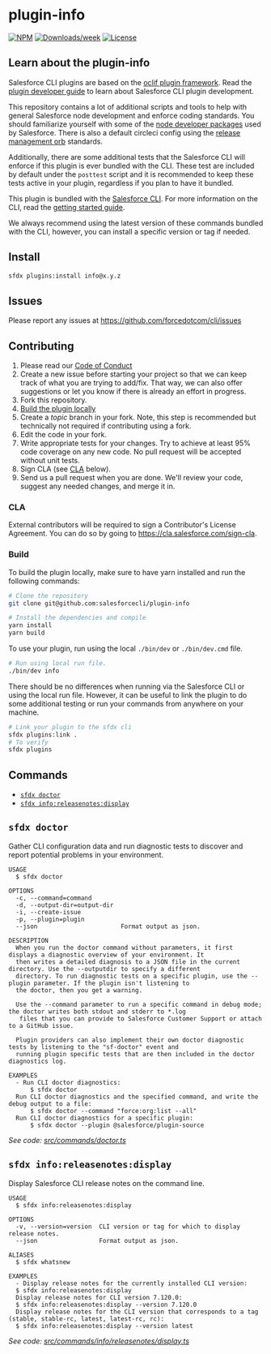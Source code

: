 # plugin-info

[![NPM](https://img.shields.io/npm/v/@salesforce/plugin-info.svg?label=@salesforce/plugin-info)](https://www.npmjs.com/package/@salesforce/plugin-info) [![Downloads/week](https://img.shields.io/npm/dw/@salesforce/plugin-info.svg)](https://npmjs.org/package/@salesforce/plugin-info) [![License](https://img.shields.io/badge/License-BSD%203--Clause-brightgreen.svg)](https://raw.githubusercontent.com/salesforcecli/plugin-info/main/LICENSE.txt)

## Learn about the plugin-info

Salesforce CLI plugins are based on the [oclif plugin framework](<(https://oclif.io/docs/introduction.html)>). Read the [plugin developer guide](https://developer.salesforce.com/docs/atlas.en-us.sfdx_cli_plugins.meta/sfdx_cli_plugins/cli_plugins_architecture_sf_cli.htm) to learn about Salesforce CLI plugin development.

This repository contains a lot of additional scripts and tools to help with general Salesforce node development and enforce coding standards. You should familiarize yourself with some of the [node developer packages](https://github.com/forcedotcom/sfdx-dev-packages/) used by Salesforce. There is also a default circleci config using the [release management orb](https://github.com/forcedotcom/npm-release-management-orb) standards.

Additionally, there are some additional tests that the Salesforce CLI will enforce if this plugin is ever bundled with the CLI. These test are included by default under the `posttest` script and it is recommended to keep these tests active in your plugin, regardless if you plan to have it bundled.

This plugin is bundled with the [Salesforce CLI](https://developer.salesforce.com/tools/sfdxcli). For more information on the CLI, read the [getting started guide](https://developer.salesforce.com/docs/atlas.en-us.sfdx_setup.meta/sfdx_setup/sfdx_setup_intro.htm).

We always recommend using the latest version of these commands bundled with the CLI, however, you can install a specific version or tag if needed.

## Install

```bash
sfdx plugins:install info@x.y.z
```

## Issues

Please report any issues at https://github.com/forcedotcom/cli/issues

## Contributing

1. Please read our [Code of Conduct](CODE_OF_CONDUCT.md)
2. Create a new issue before starting your project so that we can keep track of
   what you are trying to add/fix. That way, we can also offer suggestions or
   let you know if there is already an effort in progress.
3. Fork this repository.
4. [Build the plugin locally](#build)
5. Create a _topic_ branch in your fork. Note, this step is recommended but technically not required if contributing using a fork.
6. Edit the code in your fork.
7. Write appropriate tests for your changes. Try to achieve at least 95% code coverage on any new code. No pull request will be accepted without unit tests.
8. Sign CLA (see [CLA](#cla) below).
9. Send us a pull request when you are done. We'll review your code, suggest any needed changes, and merge it in.

### CLA

External contributors will be required to sign a Contributor's License
Agreement. You can do so by going to https://cla.salesforce.com/sign-cla.

### Build

To build the plugin locally, make sure to have yarn installed and run the following commands:

```bash
# Clone the repository
git clone git@github.com:salesforcecli/plugin-info

# Install the dependencies and compile
yarn install
yarn build
```

To use your plugin, run using the local `./bin/dev` or `./bin/dev.cmd` file.

```bash
# Run using local run file.
./bin/dev info
```

There should be no differences when running via the Salesforce CLI or using the local run file. However, it can be useful to link the plugin to do some additional testing or run your commands from anywhere on your machine.

```bash
# Link your plugin to the sfdx cli
sfdx plugins:link .
# To verify
sfdx plugins
```

## Commands

<!-- commands -->

- [`sfdx doctor`](#sfdx-doctor)
- [`sfdx info:releasenotes:display`](#sfdx-inforeleasenotesdisplay)

## `sfdx doctor`

Gather CLI configuration data and run diagnostic tests to discover and report potential problems in your environment.

```
USAGE
  $ sfdx doctor

OPTIONS
  -c, --command=command
  -d, --output-dir=output-dir
  -i, --create-issue
  -p, --plugin=plugin
  --json                       Format output as json.

DESCRIPTION
  When you run the doctor command without parameters, it first displays a diagnostic overview of your environment. It
  then writes a detailed diagnosis to a JSON file in the current directory. Use the --outputdir to specify a different
  directory. To run diagnostic tests on a specific plugin, use the --plugin parameter. If the plugin isn't listening to
  the doctor, then you get a warning.

  Use the --command parameter to run a specific command in debug mode; the doctor writes both stdout and stderr to *.log
   files that you can provide to Salesforce Customer Support or attach to a GitHub issue.

  Plugin providers can also implement their own doctor diagnostic tests by listening to the "sf-doctor" event and
  running plugin specific tests that are then included in the doctor diagnostics log.

EXAMPLES
  - Run CLI doctor diagnostics:
      $ sfdx doctor
  Run CLI doctor diagnostics and the specified command, and write the debug output to a file:
      $ sfdx doctor --command "force:org:list --all"
  Run CLI doctor diagnostics for a specific plugin:
      $ sfdx doctor --plugin @salesforce/plugin-source
```

_See code: [src/commands/doctor.ts](https://github.com/salesforcecli/plugin-info/blob/v2.2.14-t.0/src/commands/doctor.ts)_

## `sfdx info:releasenotes:display`

Display Salesforce CLI release notes on the command line.

```
USAGE
  $ sfdx info:releasenotes:display

OPTIONS
  -v, --version=version  CLI version or tag for which to display release notes.
  --json                 Format output as json.

ALIASES
  $ sfdx whatsnew

EXAMPLES
  - Display release notes for the currently installed CLI version:
  $ sfdx info:releasenotes:display
  Display release notes for CLI version 7.120.0:
  $ sfdx info:releasenotes:display --version 7.120.0
  Display release notes for the CLI version that corresponds to a tag (stable, stable-rc, latest, latest-rc, rc):
  $ sfdx info:releasenotes:display --version latest
```

_See code: [src/commands/info/releasenotes/display.ts](https://github.com/salesforcecli/plugin-info/blob/v2.2.14-t.0/src/commands/info/releasenotes/display.ts)_

<!-- commandsstop -->
